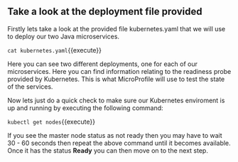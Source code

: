 ## Take a look at the deployment file provided

Firstly lets take a look at the provided file kubernetes.yaml that we will use to deploy our two Java microservices.

`cat kubernetes.yaml`{{execute}}

Here you can see two different deployments, one for each of our microservices. Here you can find information relating to the readiness probe provided by Kubernetes. This is what MicroProfile will use to test the state of the services.

Now lets just do a quick check to make sure our Kubernetes enviroment is up and running by executing the following command:

`kubectl get nodes`{{execute}}

If you see the master node status as not ready then you may have to wait 30 - 60 seconds then repeat the above command until it becomes available. Once it has the status **Ready** you can then move on to the next step.
